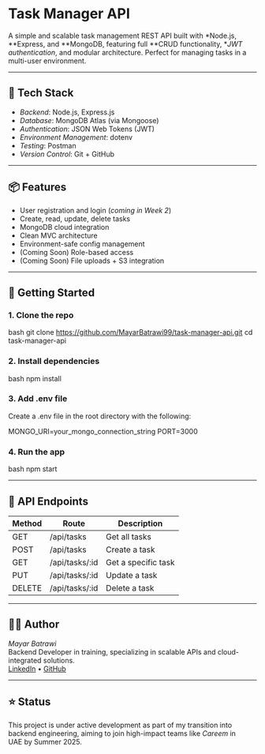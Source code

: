 # Task Manager API

A simple and scalable task management REST API built with *Node.js, **Express, and **MongoDB, featuring full **CRUD functionality, **JWT authentication*, and modular architecture. Perfect for managing tasks in a multi-user environment.

---

## 🔧 Tech Stack

- *Backend*: Node.js, Express.js
- *Database*: MongoDB Atlas (via Mongoose)
- *Authentication*: JSON Web Tokens (JWT)
- *Environment Management*: dotenv
- *Testing*: Postman
- *Version Control*: Git + GitHub

---

## 📦 Features

- User registration and login (*coming in Week 2*)
- Create, read, update, delete tasks
- MongoDB cloud integration
- Clean MVC architecture
- Environment-safe config management
- (Coming Soon) Role-based access
- (Coming Soon) File uploads + S3 integration

---

## 🚀 Getting Started

### 1. Clone the repo
bash
git clone https://github.com/MayarBatrawi99/task-manager-api.git
cd task-manager-api


### 2. Install dependencies
bash
npm install


### 3. Add .env file
Create a .env file in the root directory with the following:

MONGO_URI=your_mongo_connection_string
PORT=3000


### 4. Run the app
bash
npm start


---

## 🔗 API Endpoints

| Method | Route               | Description         |
|--------|--------------------|---------------------|
| GET    | /api/tasks        | Get all tasks       |
| POST   | /api/tasks        | Create a task       |
| GET    | /api/tasks/:id    | Get a specific task |
| PUT    | /api/tasks/:id    | Update a task       |
| DELETE | /api/tasks/:id    | Delete a task       |

---

## 👩‍💻 Author

*Mayar Batrawi*  
Backend Developer in training, specializing in scalable APIs and cloud-integrated solutions.  
[LinkedIn](https://linkedin.com/in/mayar-batrawi-49b45524a) • [GitHub](https://github.com/MayarBatrawi99)

---

## ⭐ Status

This project is under active development as part of my transition into backend engineering, aiming to join high-impact teams like *Careem* in UAE by Summer 2025.